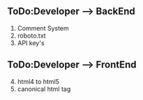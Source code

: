 ## ToDo:Developer --> BackEnd

1. Comment System
2. roboto.txt
3. API key's

## ToDo:Developer --> FrontEnd

4. html4 to html5
3. canonical html tag
